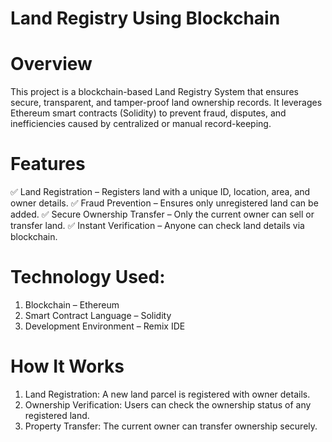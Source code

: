 # Land Registry Using Blockchain

# Overview
This project is a blockchain-based Land Registry System that ensures secure, transparent, and tamper-proof land ownership records. It leverages Ethereum smart contracts (Solidity) to prevent fraud, disputes, and inefficiencies caused by centralized or manual record-keeping.

# Features
✅ Land Registration – Registers land with a unique ID, location, area, and owner details.
✅ Fraud Prevention – Ensures only unregistered land can be added.
✅ Secure Ownership Transfer – Only the current owner can sell or transfer land.
✅ Instant Verification – Anyone can check land details via blockchain.

# Technology Used:
1. Blockchain – Ethereum
2. Smart Contract Language – Solidity
3. Development Environment – Remix IDE

# How It Works
1. Land Registration: A new land parcel is registered with owner details.
2. Ownership Verification: Users can check the ownership status of any registered land.
3. Property Transfer: The current owner can transfer ownership securely.
